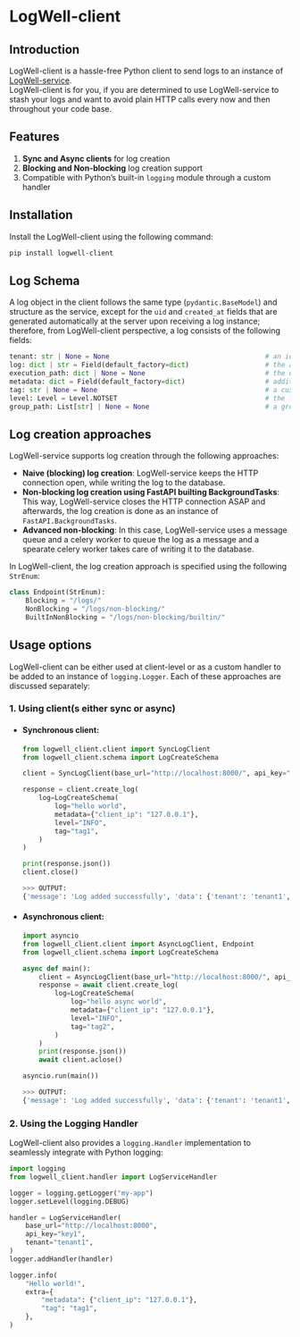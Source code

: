 # LogWell-client

## Introduction
LogWell-client is a hassle-free Python client to send logs to an instance of [LogWell-service](https://github.com/LogWelll/LogWell-service).  
LogWell-client is for you, if you are determined to use LogWell-service to stash your logs and want to avoid plain HTTP calls every now and then throughout your code base.

## Features
1. **Sync and Async clients** for log creation
2. **Blocking and Non-blocking** log creation support
3. Compatible with Python’s built-in `logging` module through a custom handler

## Installation
Install the LogWell-client using the following command:

```bash
pip install logwell-client
```

## Log Schema

A log object in the client follows the same type (`pydantic.BaseModel`) and structure as the service, except for the `uid` and `created_at` fields that are generated automatically at the server upon receiving a log instance; therefore, from LogWell-client perspective, a log consists of the following fields:

```python
tenant: str | None = None                                       # an identifier to the creator (service) of the log
log: dict | str = Field(default_factory=dict)                   # the actual log to save
execution_path: dict | None = None                              # the execution path, leading to where the log is introduced
metadata: dict = Field(default_factory=dict)                    # additional metadata to stroe
tag: str | None = None                                          # a custom tag to query a log or a family of logs
level: Level = Level.NOTSET                                     # the level to produce the log; available options are: ["INFO", "TRACE","DEBUG", "WARNING", "ERROR", "CRITICAL", "FATAL", "NOTSET",]
group_path: List[str] | None = None                             # a group path, to register nnested logs
```

## Log creation approaches
LogWell-service supports log creation through the following approaches:
   - **Naive (blocking) log creation**: LogWell-service keeps the HTTP connection open, while writing the log to the database.
   - **Non-blocking log creation using FastAPI builting BackgroundTasks**: This way, LogWell-service closes the HTTP connection ASAP and afterwards, the log creation is done as an instance of `FastAPI.BackgroundTasks`.
   - **Advanced non-blocking**: In this case, LogWell-service uses a message queue and a celery worker to queue the log as a message and a spearate celery worker takes care of writing it to the database.

In LogWell-client, the log creation approach is specified using the following `StrEnum`:

```python
class Endpoint(StrEnum):
    Blocking = "/logs/"
    NonBlocking = "/logs/non-blocking/"
    BuiltInNonBlocking = "/logs/non-blocking/builtin/"
```


## Usage options
LogWell-client can be either used at client-level or as a custom handler to be added to an instance of `logging.Logger`. Each of these approaches are discussed separately:

### 1. Using client(s either sync or async)

  - #### Synchronous client:
    ```python
    from logwell_client.client import SyncLogClient
    from logwell_client.schema import LogCreateSchema

    client = SyncLogClient(base_url="http://localhost:8000/", api_key="key1", tenant="tenant1")

    response = client.create_log(
        log=LogCreateSchema(
            log="hello world",
            metadata={"client_ip": "127.0.0.1"},
            level="INFO",
            tag="tag1",
        )
    )

    print(response.json())
    client.close()

    >>> OUTPUT:
    {'message': 'Log added successfully', 'data': {'tenant': 'tenant1', 'log': 'hello world', 'execution_path': None, 'metadata': {'client_ip': '127.0.0.1'}, 'tag': 'tag1', 'level': 'INFO', 'group_path': None, 'uid': '680a28ad-88fd-456a-ac81-6d3c42334f33', 'created_at': '2025-08-20T11:21:28.914545'}}
    ```

- #### Asynchronous client:
    ```python
    import asyncio
    from logwell_client.client import AsyncLogClient, Endpoint
    from logwell_client.schema import LogCreateSchema

    async def main():
        client = AsyncLogClient(base_url="http://localhost:8000/", api_key="key1", tenant="tenant1")
        response = await client.create_log(
            log=LogCreateSchema(
                log="hello async world",
                metadata={"client_ip": "127.0.0.1"},
                level="INFO",
                tag="tag2",
            )
        )
        print(response.json())
        await client.aclose()

    asyncio.run(main())

    >>> OUTPUT:
    {'message': 'Log added successfully', 'data': {'tenant': 'tenant1', 'log': 'hello async world', 'execution_path': None, 'metadata': {'client_ip': '127.0.0.1'}, 'tag': 'tag2', 'level': 'INFO', 'group_path': None, 'uid': '420f3c26-8474-4fe9-a7ff-10ad6683ee38', 'created_at': '2025-08-20T11:22:31.195423'}}
    ```

### 2. Using the Logging Handler

LogWell-client also provides a `logging.Handler` implementation to seamlessly integrate with Python logging:

```python
import logging
from logwell_client.handler import LogServiceHandler

logger = logging.getLogger("my-app")
logger.setLevel(logging.DEBUG)

handler = LogServiceHandler(
    base_url="http://localhost:8000",
    api_key="key1",
    tenant="tenant1",
)
logger.addHandler(handler)

logger.info(
    "Hello world!",
    extra={
        "metadata": {"client_ip": "127.0.0.1"},
        "tag": "tag1",
    },
)
```

